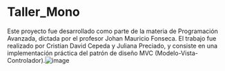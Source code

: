 # Taller_Mono
Este proyecto fue desarrollado como parte de la materia de Programación Avanzada, dictada por el profesor Johan Mauricio Fonseca. El trabajo fue realizado por Cristian David Cepeda y Juliana Preciado, y consiste en una implementación práctica del patrón de diseño MVC (Modelo-Vista-Controlador).![image](https://github.com/user-attachments/assets/ca95af84-301a-4cca-8f7f-77ce4e799c9d)
